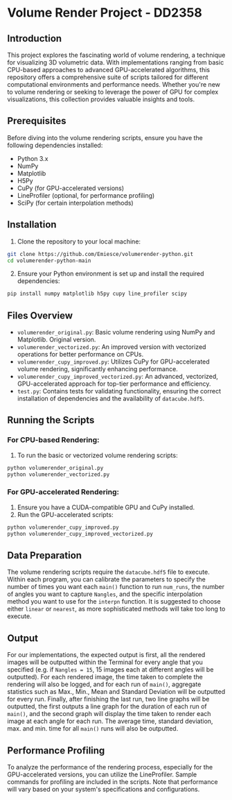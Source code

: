 # Volume Render Project - DD2358

## Introduction

This project explores the fascinating world of volume rendering, a technique for visualizing 3D volumetric data. With implementations ranging from basic CPU-based approaches to advanced GPU-accelerated algorithms, this repository offers a comprehensive suite of scripts tailored for different computational environments and performance needs. Whether you're new to volume rendering or seeking to leverage the power of GPU for complex visualizations, this collection provides valuable insights and tools.

## Prerequisites

Before diving into the volume rendering scripts, ensure you have the following dependencies installed:

- Python 3.x
- NumPy
- Matplotlib
- H5Py
- CuPy (for GPU-accelerated versions)
- LineProfiler (optional, for performance profiling)
- SciPy (for certain interpolation methods)

## Installation

1. Clone the repository to your local machine:

```bash
git clone https://github.com/Emiesce/volumerender-python.git
cd volumerender-python-main
```

2. Ensure your Python environment is set up and install the required dependencies:

```bash
pip install numpy matplotlib h5py cupy line_profiler scipy
```

## Files Overview

- `volumerender_original.py`: Basic volume rendering using NumPy and Matplotlib. Original version. 
- `volumerender_vectorized.py`: An improved version with vectorized operations for better performance on CPUs.
- `volumerender_cupy_improved.py`: Utilizes CuPy for GPU-accelerated volume rendering, significantly enhancing performance.
- `volumerender_cupy_improved_vectorized.py`: An advanced, vectorized, GPU-accelerated approach for top-tier performance and efficiency.
- `test.py`: Contains tests for validating functionality, ensuring the correct installation of dependencies and the availability of `datacube.hdf5`.

## Running the Scripts

### For CPU-based Rendering:

1. To run the basic or vectorized volume rendering scripts:

```bash
python volumerender_original.py
python volumerender_vectorized.py
```

### For GPU-accelerated Rendering:

1. Ensure you have a CUDA-compatible GPU and CuPy installed.
2. Run the GPU-accelerated scripts:

```bash
python volumerender_cupy_improved.py
python volumerender_cupy_improved_vectorized.py
```

## Data Preparation

The volume rendering scripts require the `datacube.hdf5` file to execute. Within each program, you can calibrate the parameters to specify the number of times you want each `main()` function to run `num_runs`, the number of angles you want to capture `Nangles`, and the specific interpolation method you want to use for the `interpn` function. It is suggested to choose either `linear` or `nearest`, as more sophisticated methods will take too long to execute.

## Output

For our implementations, the expected output is first, all the rendered images will be outputted within the Terminal for every angle that you specified (e.g. if `Nangles = 15`, 15 images each at different angles will be outputted). For each rendered image, the time taken to complete the rendering will also be logged, and for each run of `main()`, aggregate statistics such as Max., Min., Mean and Standard Deviation will be outputted for every run. Finally, after finishing the last run, two line graphs will be outputted, the first outputs a line graph for the duration of each run of `main()`, and the second graph will display the time taken to render each image at each angle for each run. The average time, standard deviation, max. and min. time for all `main()` runs will also be outputted.

## Performance Profiling

To analyze the performance of the rendering process, especially for the GPU-accelerated versions, you can utilize the LineProfiler. Sample commands for profiling are included in the scripts. Note that performance will vary based on your system's specifications and configurations.
